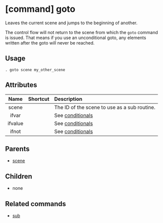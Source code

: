 
# [command] goto

Leaves the current scene and jumps to the beginning of another.

The control flow will not return to the scene from which the `goto` command is issued.
That means if you use an unconditional goto, any elements written after the goto will
never be reached.

## Usage

    . goto scene my_other_scene

## Attributes

| Name      | Shortcut | Description                                  |
|:---------:|:--------:|:---------------------------------------------|
| scene     |          | The ID of the scene to use as a sub routine. |
| ifvar     |          | See [conditionals](conditionals.md)        |
| ifvalue   |          | See [conditionals](conditionals.md)        |
| ifnot     |          | See [conditionals](conditionals.md)        |


## Parents

 * [scene](scene.md)

## Children

 * none

## Related commands

 * [sub](sub.md)

